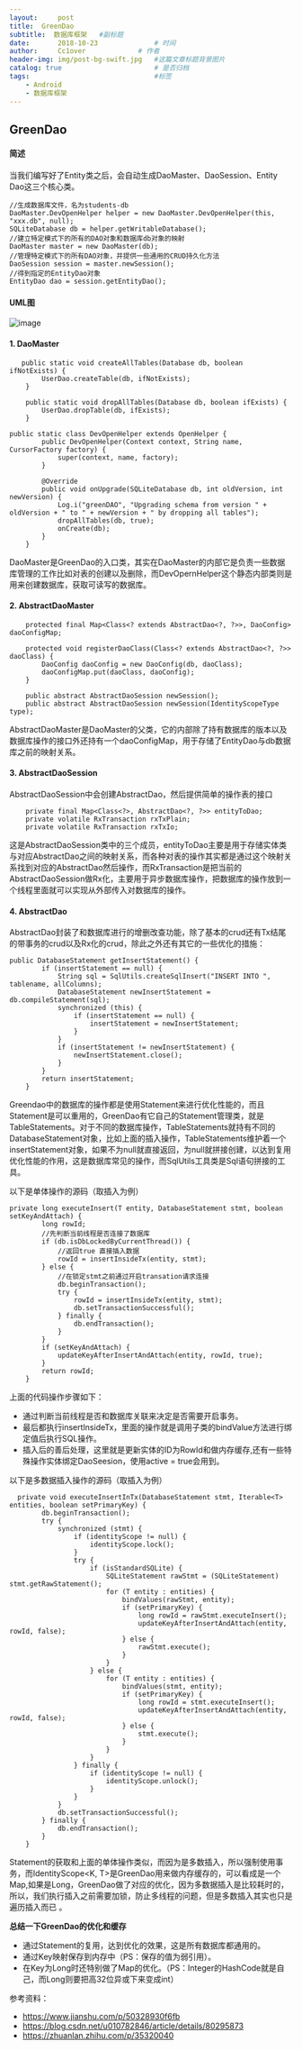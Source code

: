 ```yaml
---
layout:     post   				    
title:  GreenDao				 
subtitle:  数据库框架   #副标题
date:       2018-10-23			   	# 时间
author:     Cc1over				# 作者
header-img: img/post-bg-swift.jpg 	#这篇文章标题背景图片
catalog: true 						# 是否归档
tags:								#标签
    - Android
    - 数据库框架
---
```

## GreenDao
#### 简述
当我们编写好了Entity类之后，会自动生成DaoMaster、DaoSession、Entity Dao这三个核心类。
~~~
//生成数据库文件，名为students-db
DaoMaster.DevOpenHelper helper = new DaoMaster.DevOpenHelper(this, "xxx.db", null);
SQLiteDatabase db = helper.getWritableDatabase();
//建立特定模式下的所有的DAO对象和数据库db对象的映射
DaoMaster master = new DaoMaster(db);
//管理特定模式下的所有DAO对象，并提供一些通用的CRUD持久化方法
DaoSession session = master.newSession();
//得到指定的EntityDao对象
EntityDao dao = session.getEntityDao();
~~~
#### UML图
![image](https://pic1.zhimg.com/v2-e645b2328eca473c9c68e3a1882df4ad_r.jpg)
#### 1. DaoMaster
~~~
   public static void createAllTables(Database db, boolean ifNotExists) {
        UserDao.createTable(db, ifNotExists);
    }
~~~
~~~
    public static void dropAllTables(Database db, boolean ifExists) {
        UserDao.dropTable(db, ifExists);
    }
~~~
~~~
public static class DevOpenHelper extends OpenHelper {
        public DevOpenHelper(Context context, String name, CursorFactory factory) {
            super(context, name, factory);
        }

        @Override
        public void onUpgrade(SQLiteDatabase db, int oldVersion, int newVersion) {
            Log.i("greenDAO", "Upgrading schema from version " + oldVersion + " to " + newVersion + " by dropping all tables");
            dropAllTables(db, true);
            onCreate(db);
        }
    }
~~~
DaoMaster是GreenDao的入口类，其实在DaoMaster的内部它是负责一些数据库管理的工作比如对表的创建以及删除，而DevOpernHelper这个静态内部类则是用来创建数据库，获取可读写的数据库。
#### 2. AbstractDaoMaster
~~~
    protected final Map<Class<? extends AbstractDao<?, ?>>, DaoConfig> daoConfigMap;
~~~
~~~
    protected void registerDaoClass(Class<? extends AbstractDao<?, ?>> daoClass) {
        DaoConfig daoConfig = new DaoConfig(db, daoClass);
        daoConfigMap.put(daoClass, daoConfig);
    }
~~~
~~~
    public abstract AbstractDaoSession newSession();
    public abstract AbstractDaoSession newSession(IdentityScopeType type);
~~~
AbstractDaoMaster是DaoMaster的父类，它的内部除了持有数据库的版本以及数据库操作的接口外还持有一个daoConfigMap，用于存储了EntityDao与db数据库之前的映射关系。
#### 3. AbstractDaoSession
AbstractDaoSession中会创建AbstractDao，然后提供简单的操作表的接口
~~~
    private final Map<Class<?>, AbstractDao<?, ?>> entityToDao;
    private volatile RxTransaction rxTxPlain;
    private volatile RxTransaction rxTxIo;
~~~
这是AbstractDaoSession类中的三个成员，entityToDao主要是用于存储实体类与对应AbstractDao之间的映射关系，而各种对表的操作其实都是通过这个映射关系找到对应的AbstractDao然后操作，而RxTransaction是把当前的AbstractDaoSession做Rx化，主要用于异步数据库操作，把数据库的操作放到一个线程里面就可以实现从外部传入对数据库的操作。
#### 4. AbstractDao
AbstractDao封装了和数据库进行的增删改查功能，除了基本的crud还有Tx结尾的带事务的crud以及Rx化的crud，除此之外还有其它的一些优化的措施：
~~~
public DatabaseStatement getInsertStatement() {
        if (insertStatement == null) {
            String sql = SqlUtils.createSqlInsert("INSERT INTO ", tablename, allColumns);
            DatabaseStatement newInsertStatement = db.compileStatement(sql);
            synchronized (this) {
                if (insertStatement == null) {
                    insertStatement = newInsertStatement;
                }
            }
            if (insertStatement != newInsertStatement) {
                newInsertStatement.close();
            }
        }
        return insertStatement;
    }
~~~
Greendao中的数据库的操作都是使用Statement来进行优化性能的，而且Statement是可以重用的，GreenDao有它自己的Statement管理类，就是TableStatements。对于不同的数据库操作，TableStatements就持有不同的DatabaseStatement对象，比如上面的插入操作，TableStatements维护着一个insertStatement对象，如果不为null就直接返回，为null就拼接创建，以达到复用优化性能的作用，这是数据库常见的操作，而SqlUtils工具类是Sql语句拼接的工具。

以下是单体操作的源码（取插入为例）
~~~
private long executeInsert(T entity, DatabaseStatement stmt, boolean setKeyAndAttach) {
        long rowId;
        //先判断当前线程是否连接了数据库
        if (db.isDbLockedByCurrentThread()) {
            //返回true 直接插入数据
            rowId = insertInsideTx(entity, stmt);
        } else {
            //在锁定stmt之前通过开启transation请求连接
            db.beginTransaction();
            try {
                rowId = insertInsideTx(entity, stmt);
                db.setTransactionSuccessful();
            } finally {
                db.endTransaction();
            }
        }
        if (setKeyAndAttach) {
            updateKeyAfterInsertAndAttach(entity, rowId, true);
        }
        return rowId;
    }
~~~
上面的代码操作步骤如下：
* 通过判断当前线程是否和数据库关联来决定是否需要开启事务。
* 最后都执行insertInsideTx，里面的操作就是调用子类的bindValue方法进行绑定值后执行SQL操作。
* 插入后的善后处理，这里就是更新实体的ID为RowId和做内存缓存,还有一些特殊操作实体绑定DaoSeesion，使用active = true会用到。

以下是多数据插入操作的源码（取插入为例）
~~~
  private void executeInsertInTx(DatabaseStatement stmt, Iterable<T> entities, boolean setPrimaryKey) {
        db.beginTransaction();
        try {
            synchronized (stmt) {
                if (identityScope != null) {
                    identityScope.lock();
                }
                try {
                    if (isStandardSQLite) {
                        SQLiteStatement rawStmt = (SQLiteStatement) stmt.getRawStatement();
                        for (T entity : entities) {
                            bindValues(rawStmt, entity);
                            if (setPrimaryKey) {
                                long rowId = rawStmt.executeInsert();
                                updateKeyAfterInsertAndAttach(entity, rowId, false);
                            } else {
                                rawStmt.execute();
                            }
                        }
                    } else {
                        for (T entity : entities) {
                            bindValues(stmt, entity);
                            if (setPrimaryKey) {
                                long rowId = stmt.executeInsert();
                                updateKeyAfterInsertAndAttach(entity, rowId, false);
                            } else {
                                stmt.execute();
                            }
                        }
                    }
                } finally {
                    if (identityScope != null) {
                        identityScope.unlock();
                    }
                }
            }
            db.setTransactionSuccessful();
        } finally {
            db.endTransaction();
        }
    }
~~~
Statement的获取和上面的单体操作类似，而因为是多数插入，所以强制使用事务，而IdentityScope<K, T>是GreenDao用来做内存缓存的，可以看成是一个Map,如果是Long，GreenDao做了对应的优化，因为多数据插入是比较耗时的，所以，我们执行插入之前需要加锁，防止多线程的问题，但是多数插入其实也只是遍历插入而已 。

**总结一下GreenDao的优化和缓存**
* 通过Statement的复用，达到优化的效果，这是所有数据库都通用的。
* 通过Key映射保存到内存中（PS：保存的值为弱引用）。
* 在Key为Long时还特别做了Map的优化。（PS：Integer的HashCode就是自己，而Long则要把高32位异或下来变成int）




参考资料：
* https://www.jianshu.com/p/50328930f6fb
* https://blog.csdn.net/u010782846/article/details/80295873
* https://zhuanlan.zhihu.com/p/35320040